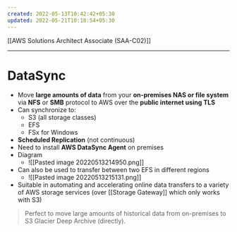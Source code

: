 ```yaml
---
created: 2022-05-13T10:42:42+05:30
updated: 2022-05-21T10:18:54+05:30
---
```

[[AWS Solutions Architect Associate (SAA-C02)]]

---
# DataSync
- Move **large amounts of data** from your **on-premises NAS or file system** via **NFS** or **SMB** protocol to AWS over the **public internet using TLS**
- Can synchronize to: 
	- S3 (all storage classes)
	- EFS
	- FSx for Windows
- **Scheduled Replication** (not continuous)
- Need to install **AWS DataSync Agent** on premises
- Diagram
	- ![[Pasted image 20220513214950.png]]
- Can also be used to transfer between two EFS in different regions
	- ![[Pasted image 20220513215131.png]]
- Suitable in automating and accelerating online data transfers to a variety of AWS storage services (over [[Storage Gateway]] which only works with S3)

> Perfect to move large amounts of historical data from on-premises to S3 Glacier Deep Archive (directly).